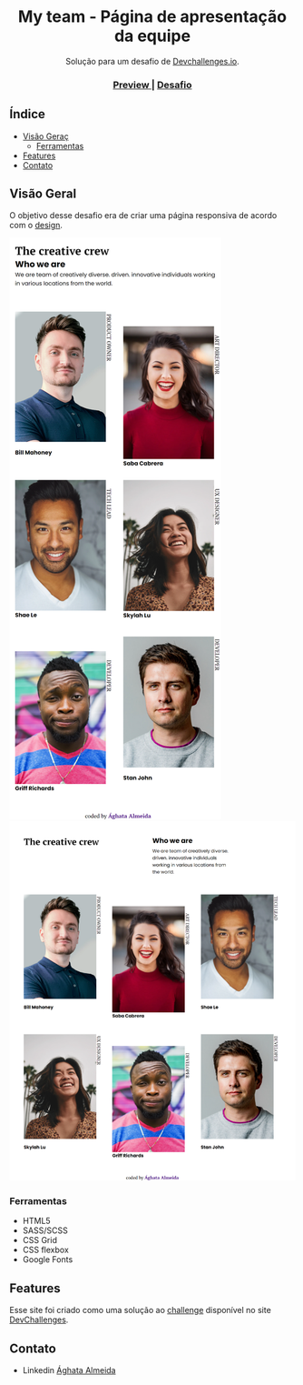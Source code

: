 <!-- Please update value in the {}  -->

<h1 align="center">My team - Página de apresentação da equipe</h1>

<div align="center">
   Solução para um desafio de <a href="http://devchallenges.io" target="_blank">Devchallenges.io</a>.
</div>

<div align="center">
  <h3>
    <a  target="_blank" href="https://{your-demo-link.your-domain}">
     Preview
    </a>
    <span> | </span>
    <a target="_blank" href="https://devchallenges.io/challenges/hhmesazsqgKXrTkYkt0U">
      Desafio
    </a>
  </h3>
</div>

<!-- TABLE OF CONTENTS -->

## Índice

- [Visão Geraç](#visão-geral)
  - [Ferramentas](#ferramentas)
- [Features](#features)
- [Contato](#contato)

<!-- OVERVIEW -->

## Visão Geral

O objetivo desse desafio era de criar uma página responsiva de acordo com o [design](https://devchallenges.io/challenges/hhmesazsqgKXrTkYkt0U).

![Tela:320px](./320px-screenshot.png)
![Tela: 1024px](./1024px-screenshot.png)

### Ferramentas

<!-- This section should list any major frameworks that you built your project using. Here are a few examples.-->

- HTML5
- SASS/SCSS
- CSS Grid
- CSS flexbox
- Google Fonts

## Features

Esse site foi criado como uma solução ao [challenge](https://devchallenges.io/challenges/hhmesazsqgKXrTkYkt0U) disponível no site [DevChallenges](https://devchallenges.io/challenges).

## Contato

- Linkedin <a href="https://www.linkedin.com/in/aghata-almeida/"  target="_blank" >Ághata Almeida</a>
